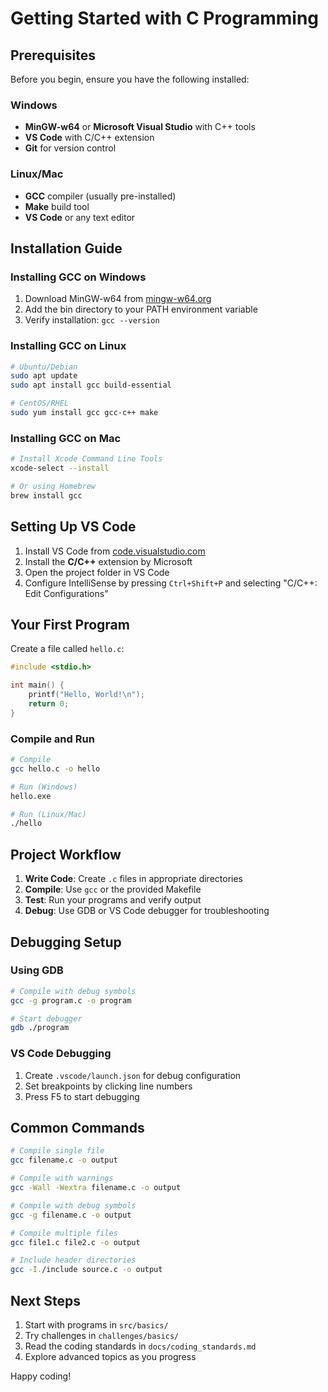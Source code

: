 # Getting Started with C Programming

## Prerequisites

Before you begin, ensure you have the following installed:

### Windows
- **MinGW-w64** or **Microsoft Visual Studio** with C++ tools
- **VS Code** with C/C++ extension
- **Git** for version control

### Linux/Mac
- **GCC** compiler (usually pre-installed)
- **Make** build tool
- **VS Code** or any text editor

## Installation Guide

### Installing GCC on Windows
1. Download MinGW-w64 from [mingw-w64.org](https://www.mingw-w64.org/)
2. Add the bin directory to your PATH environment variable
3. Verify installation: `gcc --version`

### Installing GCC on Linux
```bash
# Ubuntu/Debian
sudo apt update
sudo apt install gcc build-essential

# CentOS/RHEL
sudo yum install gcc gcc-c++ make
```

### Installing GCC on Mac
```bash
# Install Xcode Command Line Tools
xcode-select --install

# Or using Homebrew
brew install gcc
```

## Setting Up VS Code

1. Install VS Code from [code.visualstudio.com](https://code.visualstudio.com/)
2. Install the **C/C++** extension by Microsoft
3. Open the project folder in VS Code
4. Configure IntelliSense by pressing `Ctrl+Shift+P` and selecting "C/C++: Edit Configurations"

## Your First Program

Create a file called `hello.c`:

```c
#include <stdio.h>

int main() {
    printf("Hello, World!\n");
    return 0;
}
```

### Compile and Run

```bash
# Compile
gcc hello.c -o hello

# Run (Windows)
hello.exe

# Run (Linux/Mac)
./hello
```

## Project Workflow

1. **Write Code**: Create `.c` files in appropriate directories
2. **Compile**: Use `gcc` or the provided Makefile
3. **Test**: Run your programs and verify output
4. **Debug**: Use GDB or VS Code debugger for troubleshooting

## Debugging Setup

### Using GDB
```bash
# Compile with debug symbols
gcc -g program.c -o program

# Start debugger
gdb ./program
```

### VS Code Debugging
1. Create `.vscode/launch.json` for debug configuration
2. Set breakpoints by clicking line numbers
3. Press F5 to start debugging

## Common Commands

```bash
# Compile single file
gcc filename.c -o output

# Compile with warnings
gcc -Wall -Wextra filename.c -o output

# Compile with debug symbols
gcc -g filename.c -o output

# Compile multiple files
gcc file1.c file2.c -o output

# Include header directories
gcc -I./include source.c -o output
```

## Next Steps

1. Start with programs in `src/basics/`
2. Try challenges in `challenges/basics/`
3. Read the coding standards in `docs/coding_standards.md`
4. Explore advanced topics as you progress

Happy coding!

